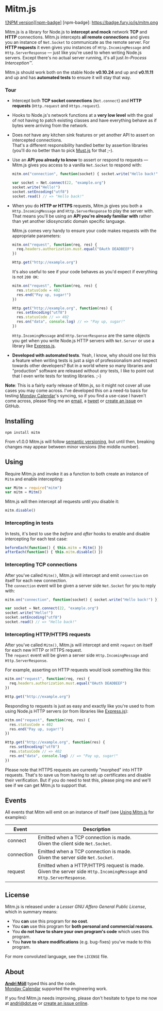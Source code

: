 Mitm.js
=======
[![NPM version][npm-badge]](http://badge.fury.io/js/mitm)
[npm-badge]: https://badge.fury.io/js/mitm.png

Mitm.js is a library for Node.js to **intercept and mock** network **TCP** and
**HTTP** connections.  Mitm.js intercepts **all remote connections** and gives
you an instance of `Net.Socket` to communicate as the remote server. For **HTTP
requests** it even gives you instances of `Http.IncomingMessage` and
`Http.ServerResponse` — just like you're used to when writing Node.js servers.
Except there's no actual server running, it's all just _In-Process
Interception™_.

Mitm.js should work both on the stable Node **v0.10.24** and up and **v0.11.11**
and up and has **automated tests** to ensure it will stay that way.

### Tour
- Intercept both **TCP socket connections** (`Net.connect`) and **HTTP
  requests** (`Http.request` and `Https.request`).

- Hooks to Node.js's network functions at a **very low level** with the goal of
  not having to patch existing classes and have everything behave as if bytes
  were arriving from the network.

- Does *not* have any kitchen sink features or yet another API to assert on
  intercepted connections.  
  That's a different responsibility handled better by assertion libraries
  (you'll do no better than to pick [Must.js][must] for that ;-).

- Use an **API you already to know** to assert or respond to requests — Mitm.js
  gives you access to a vanilla `Net.Socket` to respond with:

  ```javascript
  mitm.on("connection", function(socket) { socket.write("Hello back!") })

  var socket = Net.connect(22, "example.org")
  socket.write("Hello!")
  socket.setEncoding("utf8")
  socket.read() // => "Hello back!"
  ```

- When you do **HTTP or HTTPS** requests, Mitm.js gives you both
  a `Http.IncomingMessage` and `Http.ServerResponse` to play the server with.
  That means you'll be using an **API you're already familiar with**
  rather than yet another idiosyncratic domain specific language.

  Mitm.js comes very handy to ensure your code makes requests with the
  appropriate parameters:
  ```javascript
  mitm.on("request", function(req, res) {
    req.headers.authorization.must.equal("OAuth DEADBEEF")
  })

  Http.get("http://example.org")
  ```

  It's also useful to see if your code behaves as you'd expect if everything is
  not `200 OK`:
  ```javascript
  mitm.on("request", function(req, res) {
    res.statusCode = 402
    res.end("Pay up, sugar!")
  })

  Http.get("http://example.org", function(res) {
    res.setEncoding("utf8")
    res.statusCode // => 402
    res.on("data", console.log) // => "Pay up, sugar!"
  })
  ```

  `Http.IncomingMessage` and `Http.ServerResponse` are the same objects
  you get when you write Node.js HTTP servers with `Net.Server` or use a library
  like [Express.js][express].

- **Developed with automated tests**. Yeah, I know, why should one list this
  a feature when writing tests is just a sign of professionalism and respect
  towards other developers? But in a world where so many libraries and
  "production" software are released without *any* tests, I like to point out
  that I even write tests for testing libraries. ;-)

**Note**: This is a fairly early release of Mitm.js, so it might not cover all
use cases you may come across. I've developed this on a need-to basis for
testing [Monday Calendar][monday]'s syncing, so if you find a use-case I haven't
come across, please fling me an [email][email], a [tweet][twitter] or [create an
issue][issues] on GitHub.

[must]: https://github.com/moll/js-must
[express]: http://expressjs.com


Installing
----------
```
npm install mitm
```

From v1.0.0 Mitm.js will follow [semantic versioning][semver], but until then,
breaking changes may appear between minor versions (the middle number).

[semver]: http://semver.org/


Using
-----
Require Mitm.js and invoke it as a function to both create an instance of `Mitm`
and enable intercepting:
```javascript
var Mitm = require("mitm")
var mitm = Mitm()
```

Mitm.js will then intercept all requests until you disable it:
```javascript
mitm.disable()
```

### Intercepting in tests
In tests, it's best to use the _before_ and _after_ hooks to enable and disable
intercepting for each test case:
```javascript
beforeEach(function() { this.mitm = Mitm() })
afterEach(function() { this.mitm.disable() })
```

### Intercepting TCP connections
After you've called `Mitm()`, Mitm.js will intercept and emit `connection` on
itself for each new connection.  
The `connection` event will be given a server side `Net.Socket` for you to reply
with:

```javascript
mitm.on("connection", function(socket) { socket.write("Hello back!") })

var socket = Net.connect(22, "example.org")
socket.write("Hello!")
socket.setEncoding("utf8")
socket.read() // => "Hello back!"
```

### Intercepting HTTP/HTTPS requests
After you've called `Mitm()`, Mitm.js will intercept and emit `request` on itself for each new HTTP or HTTPS request.  
The `request` event will be given a server side `Http.IncomingMessage` and
`Http.ServerResponse`.

For example, asserting on HTTP requests would look something like this:
```javascript
mitm.on("request", function(req, res) {
  req.headers.authorization.must.equal("OAuth DEADBEEF")
})

Http.get("http://example.org")
```

Responding to requests is just as easy and exactly like you're used to from
using Node.js HTTP servers (or from libraries like [Express.js][express]):
```javascript
mitm.on("request", function(req, res) {
  res.statusCode = 402
  res.end("Pay up, sugar!")
})

Http.get("http://example.org", function(res) {
  res.setEncoding("utf8")
  res.statusCode // => 402
  res.on("data", console.log) // => "Pay up, sugar!"
})
```

Please note that HTTPS requests are currently "morphed" into HTTP requests.
That's to save us from having to set up certificates and disable their
verification. But if you do need to test this, please ping me and we'll see if
we can get Mitm.js to support that.


Events
------
All events that Mitm will emit on an instance of itself (see [Using
Mitm.js](#using) for examples):

Event      | Description
-----------|------------
connect    | Emitted when a TCP connection is made.<br> Given the client side `Net.Socket`.
connection | Emitted when a TCP connection is made.<br> Given the server side `Net.Socket`.
request    | Emitted when a HTTP/HTTPS request is made.<br> Given the server side `Http.IncomingMessage` and `Http.ServerResponse`.


License
-------
Mitm.js is released under a *Lesser GNU Affero General Public License*, which
in summary means:

- You **can** use this program for **no cost**.
- You **can** use this program for **both personal and commercial reasons**.
- You **do not have to share your own program's code** which uses this program.
- You **have to share modifications** (e.g. bug-fixes) you've made to this
  program.

For more convoluted language, see the `LICENSE` file.


About
-----
**[Andri Möll][moll]** typed this and the code.  
[Monday Calendar][monday] supported the engineering work.

If you find Mitm.js needs improving, please don't hesitate to type to me now
at [andri@dot.ee][email] or [create an issue online][issues].

[email]: mailto:andri@dot.ee
[issues]: https://github.com/moll/js-mitm/issues
[moll]: http://themoll.com
[monday]: https://mondayapp.com
[twitter]: https://twitter.com/theml

